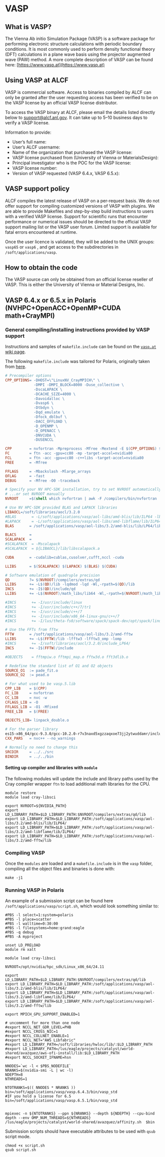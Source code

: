 # VASP

## What is VASP?
The Vienna Ab initio Simulation Package (VASP) is a software package for performing electronic structure calculations with periodic boundary conditions. It is most commonly used to perform density functional theory (DFT) calculations in a plane wave basis using the projector augmented wave (PAW) method. A more complete description of VASP can be found here: [https://www.vasp.at](https://www.vasp.at)

## Using VASP at ALCF
VASP is commercial software. Access to binaries compiled by ALCF can only be granted after the user requesting access has been verified to be on the VASP license by an official VASP license distributor.

To access the VASP binary at ALCF, please email the details listed directly below to [support@alcf.anl.gov](mailto:support@alcf.anl.gov). It can take up to 5–10 business days to verify a VASP license.

Information to provide:

- User’s full name:
- User’s ALCF username:
- Name of the organization that purchased the VASP license:
- VASP license purchased from (University of Vienna or MaterialsDesign):
- Principal investigator who is the POC for the VASP license:
- VASP license number:
- Version of VASP requested (VASP 6.4.x, VASP 6.5.x):

## VASP support policy
ALCF compiles the latest release of VASP on a per-request basis. We do not offer support for compiling customized versions of VASP with plugins. We are able to provide Makefiles and step-by-step build instructions to users with a verified VASP license. Support for scientific runs that encounter performance or numerical issues should be directed to the official VASP support mailing list or the VASP user forum. Limited support is available for fatal errors encountered at runtime.

Once the user licence is validated, they will be added to the UNIX groups: `vasp65` or `vasp6` , and get access to the subdirectories in `/soft/applications/vasp`.

## How to obtain the code
The VASP source can only be obtained from an official license reseller of VASP. This is either the University of Vienna or Material Designs, Inc.

## VASP 6.4.x or 6.5.x in Polaris (NVHPC+OpenACC+OpenMP+CUDA math+CrayMPI)

### General compiling/installing instructions provided by VASP support 
Instructions and samples of `makefile.include` can be found on the [`vasp.at` wiki page](https://www.vasp.at/wiki/index.php/Makefile.include#NVIDIA_HPC-SDK_for_CPU_and_GPU).

The following `makefile.include` was tailored for Polaris, originally taken from [here](https://www.vasp.at/wiki/index.php/Makefile.include.nvhpc_omp_acc).

```makefile
# Precompiler options
CPP_OPTIONS= -DHOST=\"LinuxNV_CrayMPICH\" \
             -DMPI -DMPI_BLOCK=8000 -Duse_collective \
             -DscaLAPACK \
             -DCACHE_SIZE=4000 \
             -Davoidalloc \
             -Dvasp6 \
             -Dtbdyn \
             -Dqd_emulate \
             -Dfock_dblbuf \
             -DACC_OFFLOAD \
             -D_OPENMP \
             -D_OPENACC \
             -DNVCUDA \
             -DUSENCCL

CPP        = nvfortran -Mpreprocess -Mfree -Mextend -E $(CPP_OPTIONS) $*$(FUFFIX)  > $*$(SUFFIX)
FC         = ftn -acc -gpu=cc80 -mp -target-accel=nvidia80
FCL        = ftn -acc -gpu=cc80 -c++libs -target-accel=nvidia80
FREE       = -Mfree

FFLAGS     = -Mbackslash -Mlarge_arrays
OFLAG      = -fast
DEBUG      = -Mfree -O0 -traceback

# Specify your NV HPC-SDK installation, try to set NVROOT automatically
# ...or set NVROOT manually
NVROOT     =$(shell which nvfortran | awk -F /compilers/bin/nvfortran '{ print $$1 }')

# Use NV HPC-SDK provided BLAS and LAPACK libraries
LIBAOCL=/soft/libraries/aocl/3.2.0
#BLAS       = -L/soft/applications/vasp/aol-libs/amd-blis/lib/ILP64 -lblis-mt
#LAPACK     = -L/soft/applications/vasp/aol-libs/amd-libflame/lib/ILP64 -lflame
BLAS       = /soft/applications/vasp/aol-libs/3.2/amd-blis/lib/LP64/libblis-mt.aLAPACK     = /soft/applications/vasp/aol-libs/3.2/amd-libflame/lib/LP64/libflame.a

BLACS      =
SCALAPACK  =
#SCALAPACK  = -Mscalapack
#SCALAPACK  = ${LIBAOCL}/lib/libscalapack.a

CUDA       = -cudalib=cublas,cusolver,cufft,nccl -cuda

LLIBS      = $(SCALAPACK) $(LAPACK) $(BLAS) $(CUDA)

# Software emulation of quadruple precision
QD         ?= $(NVROOT)/compilers/extras/qd
LLIBS      += -L$(QD)/lib -lqdmod -lqd -Wl,-rpath=$(QD)/lib
INCS       += -I$(QD)/include/qd
LLIBS      += -L$(NVROOT)/math_libs/lib64 -Wl,-rpath=$(NVROOT)/math_libs/lib64

#INCS       += -I/usr/include/linux
#INCS       += -I/usr/include/c++/7/tr1
#INCS       += -I/usr/include/c++/7
#INCS       += -I/usr/include/x86_64-linux-gnu/c++/7
#INCS       += -I/lus/theta-fs0/software/spack/spack-dev/opt/spack/linux-sles15-x86_64/gcc-9.3.0/gcc-10.2.0-r7v3naxd5xgzzaqxoe73jj2ytwuddamr/lib/gcc/x86_64-pc-linux-gnu/10.2.0/include/

# Use the FFTs from fftw
FFTW       = /soft/applications/vasp/aol-libs/3.2/amd-fftw
LLIBS      += -L$(FFTW)/lib -lfftw3 -lfftw3_omp -lomp
#INCS       += -I/soft/libraries/aocl/3.2.0/include_LP64/
INCS       += -I$(FFTW)/include

#OBJECTS    = fftmpiw.o fftmpi_map.o fftw3d.o fft3dlib.o

# Redefine the standard list of O1 and O2 objects
SOURCE_O1  := pade_fit.o
SOURCE_O2  := pead.o

# For what used to be vasp.5.lib
CPP_LIB    = $(CPP)
FC_LIB     = nvfortran
CC_LIB     = nvc -w
CFLAGS_LIB = -O
FFLAGS_LIB = -O1 -Mfixed
FREE_LIB   = $(FREE)

OBJECTS_LIB= linpack_double.o

# For the parser library
es15-x86_64/gcc-9.3.0/gcc-10.2.0-r7v3naxd5xgzzaqxoe73jj2ytwuddamr/include/c++/10.2.0/x86_64-pc-linux-gnu -I/lus/theta-fs0/software/spack/spack-dev/opt/spack/linux-sles15-x86_64/gcc-9.3.0/gcc-10.2.0-r7v3naxd5xgzzaqxoe73jj2ytwuddamr/lib/gcc/x86_64-pc-linux-gnu/10.2.0/include -I/lus/theta-fs0/software/spack/spack-dev/opt/spack/linux-sles15-x86_64/gcc-9.3.0/gcc-10.2.0-r7v3naxd5xgzzaqxoe73jj2ytwuddamr/lib/gcc/x86_64-pc-linux-gnu/10.2.0/include-fixed/
CXX_PARS   = nvc++ --no_warnings

# Normally no need to change this
SRCDIR     = ../../src
BINDIR     = ../../bin
```

#### Setting up compiler and libraries with `module`

The following modules will update the include and library paths used by the Cray compiler wrapper `ftn` to load additional math libraries for the CPU.

```
module restore
module load cray-libsci

export NVROOT=${NVIDIA_PATH}
export LD_LIBRARY_PATH=$LD_LIBRARY_PATH:$NVROOT/compilers/extras/qd/lib
export LD_LIBRARY_PATH=$LD_LIBRARY_PATH:/soft/applications/vasp/aol-libs/3.2/amd-blis/lib/ILP64/
export LD_LIBRARY_PATH=$LD_LIBRARY_PATH:/soft/applications/vasp/aol-libs/3.2/amd-libflame/lib/ILP64/
export LD_LIBRARY_PATH=$LD_LIBRARY_PATH:/soft/applications/vasp/aol-libs/3.2/amd-fftw/lib

```

### Compiling VASP
Once the `modules` are loaded and a `makefile.include` is in the `vasp` folder, compiling all the object files and binaries is done with:

``` 
make -j1
```

### Running VASP in Polaris

An example of a submission script can be found here `/soft/applications/vasp/script.sh`, which would look something similar to:

``` example-script.sh#!/bin/sh
#PBS -l select=1:system=polaris
#PBS -l place=scatter
#PBS -l walltime=0:30:00
#PBS -l filesystems=home:grand:eagle
#PBS -q debug
#PBS -A myproject

unset LD_PRELOAD
module rm xalt

module load cray-libsci

NVROOT=/opt/nvidia/hpc_sdk/Linux_x86_64/24.11

export LD_LIBRARY_PATH=$LD_LIBRARY_PATH:$NVROOT/compilers/extras/qd/lib
export LD_LIBRARY_PATH=$LD_LIBRARY_PATH:/soft/applications/vasp/aol-libs/3.2/amd-blis/lib/ILP64/
export LD_LIBRARY_PATH=$LD_LIBRARY_PATH:/soft/applications/vasp/aol-libs/3.2/amd-libflame/lib/ILP64/
export LD_LIBRARY_PATH=$LD_LIBRARY_PATH:/soft/applications/vasp/aol-libs/3.2/amd-fftw/lib

export MPICH_GPU_SUPPORT_ENABLED=1

# uncomment for more than one node
#export NCCL_NET_GDR_LEVEL=PHB
#export NCCL_CROSS_NIC=1
#export NCCL_COLLNET_ENABLE=1
#export NCCL_NET="AWS Libfabric"
#export LD_LIBRARY_PATH=/soft/libraries/hwloc/lib/:$LD_LIBRARY_PATH
#export LD_LIBRARY_PATH=/lus/eagle/projects/catalyst/world-shared/avazquez/aws-ofi-install/lib:$LD_LIBRARY_PATH
#export NCCL_SOCKET_IFNAME=hsn

NNODES=`wc -l < $PBS_NODEFILE`
NRANKS=$(nvidia-smi -L | wc -l)
NDEPTH=8
NTHREADS=1

NTOTRANKS=$(( NNODES * NRANKS ))
bin=/soft/applications/vasp/vasp.6.4.3/bin/vasp_std
#IF you hold a license for 6.5
bin=/soft/applications/vasp/vasp.6.5.1/bin/vasp_std


mpiexec -n ${NTOTRANKS} --ppn ${NRANKS} --depth ${NDEPTH} --cpu-bind depth --env OMP_NUM_THREADS=${NTHREADS} /lus/eagle/projects/catalyst/world-shared/avazquez/affinity.sh  $bin
```

Submission scripts should have executable attributes to be used with `qsub` script mode.

```
chmod +x script.sh
qsub script.sh
```

